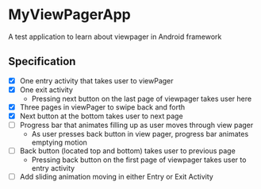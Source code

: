 # MyViewPagerApp

A test application to learn about viewpager in Android framework

## Specification

- [x] One entry activity that takes user to viewPager
- [x] One exit activity
  - Pressing next button on the last page of viewpager takes user here
- [x] Three pages in viewPager to swipe back and forth
- [x] Next button at the bottom takes user to next page
- [ ] Progress bar that animates filling up as user moves through view pager
  - As user presses back button in view pager, progress bar animates emptying motion
- [ ] Back button (located top and bottom) takes user to previous page
  - Pressing back button on the first page of viewpager takes user to entry activity
- [ ] Add sliding animation moving in either Entry or Exit Activity

